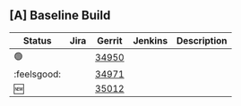 [A] Baseline Build
------------------

| Status | Jira | Gerrit | Jenkins | Description |
| ------ | ---- | ------ | ------- | ----------- |
| :green_circle: | | [34950](https://gerrit.opencord.org/c/ofagent-go/+/34950) | | |
| :feelsgood: | | [34971](https://gerrit.opencord.org/c/ofagent-go/+/34971) | | |
| :new: | | [35012](https://gerrit.opencord.org/c/ofagent-go/+/35012) | | |